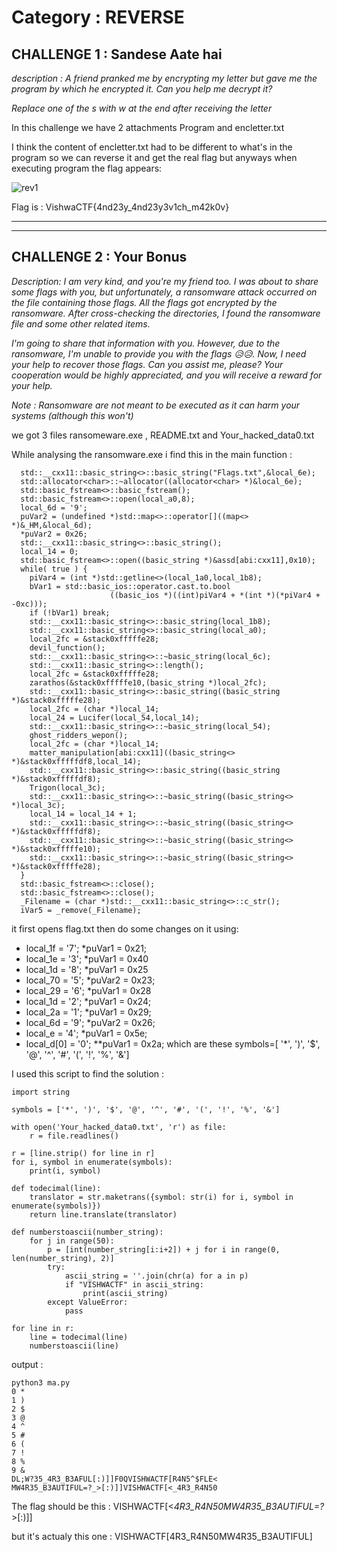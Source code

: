 # Category : REVERSE
## CHALLENGE 1 : Sandese Aate hai
*description : A friend pranked me by encrypting my letter but gave me the program by which he encrypted it. Can you help me decrypt it?*

*Replace one of the s with w at the end after receiving the letter*

In this challenge we have 2 attachments Program and encletter.txt

I think the content of encletter.txt had to be different to what's in the program so we can reverse it and get the real flag but anyways when executing program the flag appears:

![rev1](https://hackmd.io/_uploads/rJldoq4aa.png)

Flag is : VishwaCTF{4nd23y_4nd23y3v1ch_m42k0v}

----------------
----------------

## CHALLENGE 2 : Your Bonus

*Description: I am very kind, and you're my friend too. I was about to share some flags with you, but unfortunately, a ransomware attack occurred on the file containing those flags. All the flags got encrypted by the ransomware. After cross-checking the directories, I found the ransomware file and some other related items.*

*I'm going to share that information with you. However, due to the ransomware, I'm unable to provide you with the flags 😥😥. Now, I need your help to recover those flags. Can you assist me, please? Your cooperation would be highly appreciated, and you will receive a reward for your help.*

*Note : Ransomware are not meant to be executed as it can harm your systems (although this won't)*

we got 3 files ransomeware.exe , README.txt and Your_hacked_data0.txt

While analysing the ransomware.exe i find this in the main function : 
```
  std::__cxx11::basic_string<>::basic_string("Flags.txt",&local_6e);
  std::allocator<char>::~allocator((allocator<char> *)&local_6e);
  std::basic_fstream<>::basic_fstream();
  std::basic_fstream<>::open(local_a0,8);
  local_6d = '9';
  puVar2 = (undefined *)std::map<>::operator[]((map<> *)&_HM,&local_6d);
  *puVar2 = 0x26;
  std::__cxx11::basic_string<>::basic_string();
  local_14 = 0;
  std::basic_fstream<>::open((basic_string *)&assd[abi:cxx11],0x10);
  while( true ) {
    piVar4 = (int *)std::getline<>(local_1a0,local_1b8);
    bVar1 = std::basic_ios::operator.cast.to.bool
                      ((basic_ios *)((int)piVar4 + *(int *)(*piVar4 + -0xc)));
    if (!bVar1) break;
    std::__cxx11::basic_string<>::basic_string(local_1b8);
    std::__cxx11::basic_string<>::basic_string(local_a0);
    local_2fc = &stack0xfffffe28;
    devil_function();
    std::__cxx11::basic_string<>::~basic_string(local_6c);
    std::__cxx11::basic_string<>::length();
    local_2fc = &stack0xfffffe28;
    zarathos(&stack0xfffffe10,(basic_string *)local_2fc);
    std::__cxx11::basic_string<>::basic_string((basic_string *)&stack0xfffffe28);
    local_2fc = (char *)local_14;
    local_24 = Lucifer(local_54,local_14);
    std::__cxx11::basic_string<>::~basic_string(local_54);
    ghost_ridders_wepon();
    local_2fc = (char *)local_14;
    matter_manipulation[abi:cxx11]((basic_string<> *)&stack0xfffffdf8,local_14);
    std::__cxx11::basic_string<>::basic_string((basic_string *)&stack0xfffffdf8);
    Trigon(local_3c);
    std::__cxx11::basic_string<>::~basic_string((basic_string<> *)local_3c);
    local_14 = local_14 + 1;
    std::__cxx11::basic_string<>::~basic_string((basic_string<> *)&stack0xfffffdf8);
    std::__cxx11::basic_string<>::~basic_string((basic_string<> *)&stack0xfffffe10);
    std::__cxx11::basic_string<>::~basic_string((basic_string<> *)&stack0xfffffe28);
  }
  std::basic_fstream<>::close();
  std::basic_fstream<>::close();
  _Filename = (char *)std::__cxx11::basic_string<>::c_str();
  iVar5 = _remove(_Filename);
```

it first opens flag.txt then do some changes on it using: 
*   local_1f = '7';
    *puVar1 = 0x21;
*   local_1e = '3';
    *puVar1 = 0x40
*   local_1d = '8';
    *puVar1 = 0x25
*   local_70 = '5';
    *puVar2 = 0x23;
*   local_29 = '6';
    *puVar1 = 0x28
*   local_1d = '2';
    *puVar1 = 0x24;
*   local_2a = '1';
    *puVar1 = 0x29;
*   local_6d = '9';
    *puVar2 = 0x26;
*   local_e = '4';
    *puVar1 = 0x5e;
*   local_d[0] = '0';
    **puVar1 = 0x2a;
which are these symbols=[ '*', ')', '$', '@', '^', '#', '(', '!', '%', '&']

I used this script to find the solution : 

```
import string

symbols = ['*', ')', '$', '@', '^', '#', '(', '!', '%', '&']

with open('Your_hacked_data0.txt', 'r') as file:
    r = file.readlines()

r = [line.strip() for line in r]
for i, symbol in enumerate(symbols):
    print(i, symbol)

def todecimal(line):
    translator = str.maketrans({symbol: str(i) for i, symbol in enumerate(symbols)})
    return line.translate(translator)

def numberstoascii(number_string):
    for j in range(50):
        p = [int(number_string[i:i+2]) + j for i in range(0, len(number_string), 2)]
        try:
            ascii_string = ''.join(chr(a) for a in p)
            if "VISHWACTF" in ascii_string:
                print(ascii_string)
        except ValueError:
            pass

for line in r:
    line = todecimal(line)
    numberstoascii(line)

```

output : 
```
python3 ma.py
0 *
1 )
2 $
3 @
4 ^
5 #
6 (
7 !
8 %
9 &
DL;W?35_4R3_B3AFUL[:)]]F0QVISHWACTF[R4N5^$FLE<
MW4R35_B3AUTIFUL=?_>[:)]]VISHWACTF[<_4R3_R4N50
```

The flag should be this :
VISHWACTF[<_4R3_R4N50MW4R35_B3AUTIFUL=?_>[:)]]

but it's actualy this one :
VISHWACTF[4R3_R4N50MW4R35_B3AUTIFUL]



